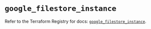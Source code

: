 # `google_filestore_instance`

Refer to the Terraform Registry for docs: [`google_filestore_instance`](https://registry.terraform.io/providers/hashicorp/google-beta/6.17.0/docs/resources/google_filestore_instance).
